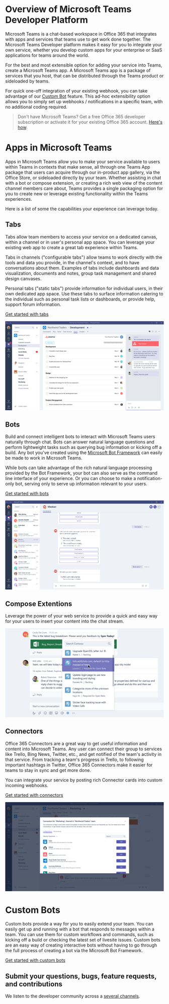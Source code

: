 ﻿# Overview of Microsoft Teams Developer Platform

Microsoft Teams is a chat-based workspace in Office 365 that integrates with apps and services that teams use to get work done together.  The Microsoft Teams Developer platform makes it easy for you to integrate your own service, whether you develop custom apps for your enterprise or SaaS applications for teams around the world.

For the best and most extensible option for adding your service into Teams, create a Microsoft Teams app.  A Microsoft Teams app is a package of services that you host, that can be distributed through the Teams product or sideloaded by teams.

For quick one-off integration of your existing webhook, you can take advantage of our [Custom Bot](#custom-bots) feature.  This ad-hoc extensibility option allows you to simply set up webhooks / notifications in a specific team, with no additional coding required. 

> Don't have Microsoft Teams? Get a free Office 365 developer subscription or activate it for your existing Office 365 account. [Here's how](setup.md).


# Apps in Microsoft Teams

Apps in Microsoft Teams allow you to make your service available to users within Teams in contexts that make sense, all through one Teams App package that users can acquire through our in-product app gallery, via the Office Store, or sideloaded directly by your team.  Whether assisting in chat with a bot or compose extension, or creating a rich web view of the content channel members care about, Teams provides a single packaging option for you to create new or leverage existing functionality within the Teams experiences.

Here is a list of some the capabilities your experience can leverage today.

## Tabs

Tabs allow team members to access your service on a dedicated canvas, within a channel or in user's personal app space. You can leverage your existing web app to create a great tab experience within Teams.

Tabs in channels ("configurable tabs") allow teams to work directly with the tools and data you provide, in the channel's context, and to have conversations about them. Examples of tabs include dashboards and data visualization, documents and notes, group task management and shared design canvases.

Personal tabs ("static tabs") provide information for individual users, in their own dedicated app space.  Use these tabs to surface information catering to the individual such as personal task lists or dashboards, or provide help, support forum information.

[Get started with tabs](tabs.md)

!["Example of a tab showing data, alongside a conversation about the tab data"](images/tab_example.png)

## Bots

Build and connect intelligent bots to interact with Microsoft Teams users naturally through chat. Bots can answer natural language questions and perform lightweight tasks such as querying bug information or kicking off a build.​ Any bot you've created using the [Microsoft Bot Framework](https://dev.botframework.com/) can easily be made to work in Microsoft Teams.

While bots can take advantage of the rich natural language processing provided by the Bot Framework, your bot can also serve as the command line interface of your experience.  Or you can choose to make a notification-only bot, serving only to serve up information relevant to your users.

[Get started with bots](bots.md)

!["Example of a bot assisting a user"](images/bot_example.png)

## Compose Extentions

Leverage the power of your web service to provide a quick and easy way for your users to insert your content into the chat stream.

!["Example of a compose extension"](images/ComposeExtension/CEOverviewExample.png)

## Connectors

Office 365 Connectors are a great way to get useful information and content into Microsoft Teams. Any user can connect their group to services like Trello, Bing News, Twitter, etc., and get notified of the team's activity in that service. From tracking a team's progress in Trello, to following important hashtags in Twitter, Office 365 Connectors make it easier for teams to stay in sync and get more done.

You can integrate your service by posting rich Connector cards into custom incoming webhooks.

[Get started with connectors](connectors.md)

!["Gallery of connectors"](images/connector_example.png)


# Custom Bots

Custom bots provide a way for you to easily extend your team. You can easily get up and running with a bot that responds to messages within a team. You can use them for custom workflows and commands, such as kicking off a build or checking the latest set of livesite issues. Custom bots are an easy way of creating interactive bots without having to go through the full process of creating a bot via the Microsoft Bot Framework.  

[Get started with custom bots](custombot.md)




## Submit your questions, bugs, feature requests, and contributions

We listen to the developer community across a [several channels](feedback.md).


	
	




